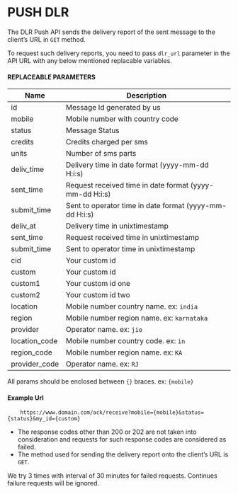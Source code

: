 # PUSH DLR

The DLR Push API sends the delivery report of the sent message to the client’s URL in `GET` method.

To request such delivery reports, you need to pass `dlr_url` parameter in the API URL with any below mentioned replacable variables.

####  REPLACEABLE PARAMETERS

| Name     | Description |
|----------|--------------|
| id | Message Id generated by us|
| mobile | Mobile number with country code|
| status | Message Status |
| credits | Credits charged per sms|
| units | Number of sms parts|
| deliv_time | Delivery time in date format (yyyy-mm-dd H:i:s)|
| sent_time | Request received time in date format (yyyy-mm-dd H:i:s)|
| submit_time | Sent to operator time in date format (yyyy-mm-dd H:i:s)|
| deliv_at | Delivery time in unixtimestamp|
| sent_time | Request received time in unixtimestamp|
| submit_time | Sent to operator  time in unixtimestamp|
| cid | Your custom id|
| custom | Your custom id|
| custom1 | Your custom id one|
| custom2 | Your custom id two|
| location | Mobile number country name. ex: `india`|
| region | Mobile number region name. ex: `karnataka`|
| provider | Operator name. ex: `jio`|
| location_code | Mobile number country code. ex: `in`|
| region_code | Mobile number region name. ex: `KA`|
| provider_code | Operator name. ex: `RJ`|


All params should be enclosed between `{}` braces. ex: `{mobile}`

#### Example Url

```curl
    https://www.domain.com/ack/receive?mobile={mobile}&status={status}&my_id={custom}
```

- The response codes other than 200 or 202 are not taken into consideration and requests for such response codes are considered as failed.
- The method used for sending the delivery report onto the client’s URL is `GET`.

We try 3 times with interval of 30 minutes for failed requests. Continues failure requests will be ignored.